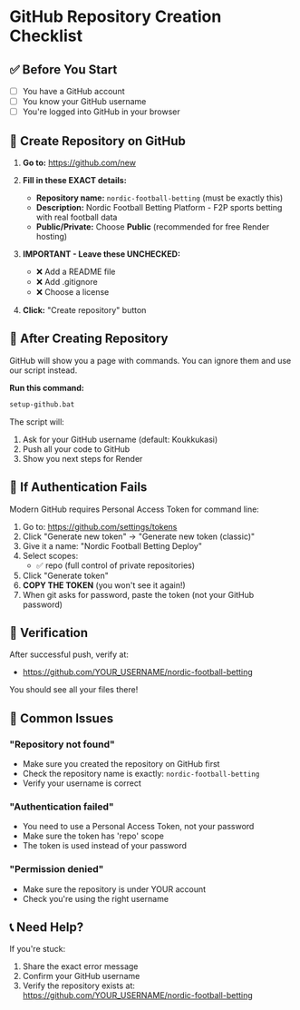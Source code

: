 # GitHub Repository Creation Checklist

## ✅ Before You Start

- [ ] You have a GitHub account
- [ ] You know your GitHub username
- [ ] You're logged into GitHub in your browser

## 📝 Create Repository on GitHub

1. **Go to:** https://github.com/new

2. **Fill in these EXACT details:**
   - **Repository name:** `nordic-football-betting` (must be exactly this)
   - **Description:** Nordic Football Betting Platform - F2P sports betting with real football data
   - **Public/Private:** Choose **Public** (recommended for free Render hosting)
   
3. **IMPORTANT - Leave these UNCHECKED:**
   - ❌ Add a README file
   - ❌ Add .gitignore
   - ❌ Choose a license

4. **Click:** "Create repository" button

## 🚀 After Creating Repository

GitHub will show you a page with commands. You can ignore them and use our script instead.

**Run this command:**
```cmd
setup-github.bat
```

The script will:
1. Ask for your GitHub username (default: Koukkukasi)
2. Push all your code to GitHub
3. Show you next steps for Render

## 🔐 If Authentication Fails

Modern GitHub requires Personal Access Token for command line:

1. Go to: https://github.com/settings/tokens
2. Click "Generate new token" → "Generate new token (classic)"
3. Give it a name: "Nordic Football Betting Deploy"
4. Select scopes:
   - ✅ repo (full control of private repositories)
5. Click "Generate token"
6. **COPY THE TOKEN** (you won't see it again!)
7. When git asks for password, paste the token (not your GitHub password)

## 🎯 Verification

After successful push, verify at:
- https://github.com/YOUR_USERNAME/nordic-football-betting

You should see all your files there!

## 🚨 Common Issues

### "Repository not found"
- Make sure you created the repository on GitHub first
- Check the repository name is exactly: `nordic-football-betting`
- Verify your username is correct

### "Authentication failed"
- You need to use a Personal Access Token, not your password
- Make sure the token has 'repo' scope
- The token is used instead of your password

### "Permission denied"
- Make sure the repository is under YOUR account
- Check you're using the right username

## 📞 Need Help?

If you're stuck:
1. Share the exact error message
2. Confirm your GitHub username
3. Verify the repository exists at: https://github.com/YOUR_USERNAME/nordic-football-betting